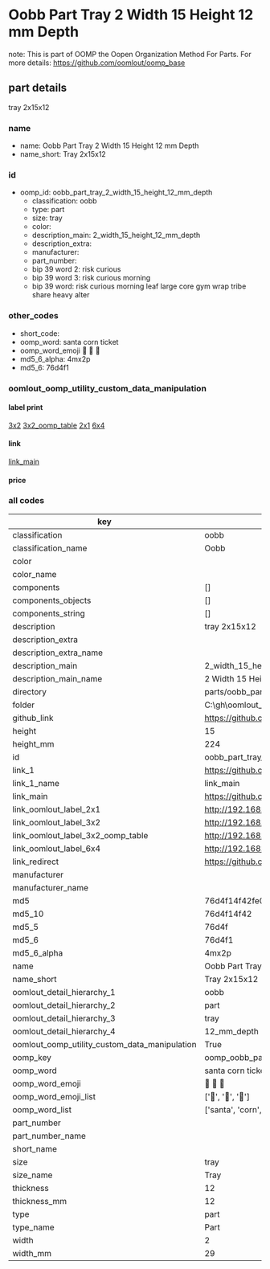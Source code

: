 # Oobb Part Tray 2 Width 15 Height 12 mm Depth  

note: This is part of OOMP the Oopen Organization Method For Parts. For more details: https://github.com/oomlout/oomp_base

##  part details
  



tray 2x15x12



### name
* name: Oobb Part Tray 2 Width 15 Height 12 mm Depth
* name_short: Tray 2x15x12 
### id
* oomp_id: oobb_part_tray_2_width_15_height_12_mm_depth
  * classification: oobb
  * type: part
  * size: tray
  * color: 
  * description_main: 2_width_15_height_12_mm_depth
  * description_extra: 
  * manufacturer: 
  * part_number: 
  * bip 39 word 2: risk curious
  * bip 39 word 3: risk curious morning
  * bip 39 word: risk curious morning leaf large core gym wrap tribe share heavy alter

### other_codes
* short_code: 
* oomp_word: santa corn ticket
* oomp_word_emoji :santa: :corn: :ticket:
* md5_6_alpha: 4mx2p
* md5_6: 76d4f1






### oomlout_oomp_utility_custom_data_manipulation
#### label print
[3x2](http://192.168.1.245:1112/?label=oomp%204mx2p)
[3x2_oomp_table](http://192.168.1.108:1112/?label=oomp%204mx2p)
[2x1](http://192.168.1.242:1112/?label=oomp%204mx2p)
[6x4](http://192.168.1.55:1112/?label=oomp%204mx2p)    

#### link

[link_main](https://github.com/oomlout/oomlout_oobb_version_4_generated_parts/tree/main/navigation_oomp/oobb/part/tray/2_width_15_height_12_mm_depth/part)                              

#### price







### all codes 
| key | value |  
| --- | --- |  
| classification | oobb |  
| classification_name | Oobb |  
| color |  |  
| color_name |  |  
| components | [] |  
| components_objects | [] |  
| components_string | [] |  
| description | tray 2x15x12 |  
| description_extra |  |  
| description_extra_name |  |  
| description_main | 2_width_15_height_12_mm_depth |  
| description_main_name | 2 Width 15 Height 12 mm Depth |  
| directory | parts/oobb_part_tray_2_width_15_height_12_mm_depth |  
| folder | C:\gh\oomlout_oobb_version_4_generated_parts\parts\oobb_part_tray_2_width_15_height_12_mm_depth |  
| github_link | https://github.com/oomlout/oomlout_oomp_part_src/tree/main/parts/oobb_part_tray_2_width_15_height_12_mm_depth |  
| height | 15 |  
| height_mm | 224 |  
| id | oobb_part_tray_2_width_15_height_12_mm_depth |  
| link_1 | https://github.com/oomlout/oomlout_oobb_version_4_generated_parts/tree/main/navigation_oomp/oobb/part/tray/2_width_15_height_12_mm_depth/part |  
| link_1_name | link_main |  
| link_main | https://github.com/oomlout/oomlout_oobb_version_4_generated_parts/tree/main/navigation_oomp/oobb/part/tray/2_width_15_height_12_mm_depth/part |  
| link_oomlout_label_2x1 | http://192.168.1.242:1112/?label=oomp%204mx2p |  
| link_oomlout_label_3x2 | http://192.168.1.245:1112/?label=oomp%204mx2p |  
| link_oomlout_label_3x2_oomp_table | http://192.168.1.108:1112/?label=oomp%204mx2p |  
| link_oomlout_label_6x4 | http://192.168.1.55:1112/?label=oomp%204mx2p |  
| link_redirect | https://github.com/oomlout/oomlout_oobb_version_4_generated_parts/tree/main/parts/oobb_tray_02_15_12 |  
| manufacturer |  |  
| manufacturer_name |  |  
| md5 | 76d4f14f42fe0d00c13e97eb1fcd7dd3 |  
| md5_10 | 76d4f14f42 |  
| md5_5 | 76d4f |  
| md5_6 | 76d4f1 |  
| md5_6_alpha | 4mx2p |  
| name | Oobb Part Tray 2 Width 15 Height 12 mm Depth |  
| name_short | Tray 2x15x12  |  
| oomlout_detail_hierarchy_1 | oobb |  
| oomlout_detail_hierarchy_2 | part |  
| oomlout_detail_hierarchy_3 | tray |  
| oomlout_detail_hierarchy_4 | 12_mm_depth |  
| oomlout_oomp_utility_custom_data_manipulation | True |  
| oomp_key | oomp_oobb_part_tray_2_width_15_height_12_mm_depth |  
| oomp_word | santa corn ticket |  
| oomp_word_emoji | :santa: :corn: :ticket: |  
| oomp_word_emoji_list | [':santa:', ':corn:', ':ticket:'] |  
| oomp_word_list | ['santa', 'corn', 'ticket'] |  
| part_number |  |  
| part_number_name |  |  
| short_name |  |  
| size | tray |  
| size_name | Tray |  
| thickness | 12 |  
| thickness_mm | 12 |  
| type | part |  
| type_name | Part |  
| width | 2 |  
| width_mm | 29 |  
